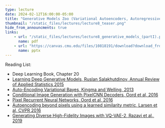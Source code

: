 ```yaml
---
type: lecture
date: 2024-02-12T16:00:00-05:00
title: "Generative Models Zoo (Variational Autoencoders, Autoregressive Models)"
thumbnail: "/static_files/lectures/lecture8_teaser.png"
hide_from_announcments: true
links:
    - url: "/static_files/lectures/lecture8_generative_models_(partI).pdf"
      name: pdf
    - url: "https://canvas.cmu.edu/files/10818191/download?download_frd=1"
      name: pptx
---
```

Reading List:
- Deep Learning Book, Chapter 20
- [Learning Deep Generative Models, Ruslan Salakhutdinov, Annual Review of Applied Statistics 2015](https://www.cs.cmu.edu/~rsalakhu/papers/annrev.pdf)
- [Auto-Encoding Variational Bayes, Kingma and Welling, 2013](https://arxiv.org/abs/1312.6114)
- [Conditional Image Generation with PixelCNN Decoders, Oord et al, 2016](https://arxiv.org/abs/1606.05328)
- [Pixel Recurrent Neural Networks, Oord et al, 2016](https://arxiv.org/abs/1601.06759)
- [Autoencoding beyond pixels using a learned similarity metric, Larsen et al, CVPR 2016](https://arxiv.org/abs/1512.09300)
- [Generating Diverse High-Fidelity Images with VQ-VAE-2, Razavi et al., 2019](https://arxiv.org/abs/1906.00446)
